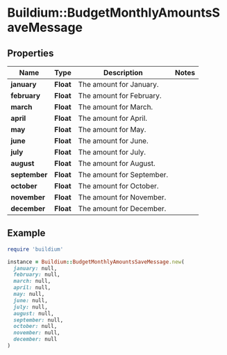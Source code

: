 # Buildium::BudgetMonthlyAmountsSaveMessage

## Properties

| Name | Type | Description | Notes |
| ---- | ---- | ----------- | ----- |
| **january** | **Float** | The amount for January. |  |
| **february** | **Float** | The amount for February. |  |
| **march** | **Float** | The amount for March. |  |
| **april** | **Float** | The amount for April. |  |
| **may** | **Float** | The amount for May. |  |
| **june** | **Float** | The amount for June. |  |
| **july** | **Float** | The amount for July. |  |
| **august** | **Float** | The amount for August. |  |
| **september** | **Float** | The amount for September. |  |
| **october** | **Float** | The amount for October. |  |
| **november** | **Float** | The amount for November. |  |
| **december** | **Float** | The amount for December. |  |

## Example

```ruby
require 'buildium'

instance = Buildium::BudgetMonthlyAmountsSaveMessage.new(
  january: null,
  february: null,
  march: null,
  april: null,
  may: null,
  june: null,
  july: null,
  august: null,
  september: null,
  october: null,
  november: null,
  december: null
)
```

